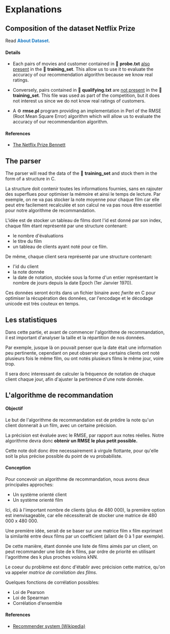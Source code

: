 # Explanations

## Composition of the dataset Netflix Prize

Read <span style="color:#1779c4;">**About Dataset**</span>.

#### Details

- Each pairs of movies and customer contained in 📄 **probe.txt** <u>also present</u> in the 📁 **training_set**. This allow us to use it to evaluate the accuracy of our recommendation algorithm because we know real ratings.

- Conversely, pairs contained in 📄 **qualifying.txt** are <u>not present</u> in the 📁 **training_set**. This file was used as part of the competition, but it does not interest us since we do not know real ratings of customers.

- A ⚙️ **rmse.pl** program providing an implementation in Perl of the RMSE (Root Mean Square Error) algorithm which will allow us to evaluate the accuracy of our recommendantion algorithm.

#### References

- [The Netflix Prize Bennett](https://www.cs.uic.edu/~liub/KDD-cup-2007/proceedings/The-Netflix-Prize-Bennett.pdf)

## The parser

The parser will read the data of the 📁 **training_set** and stock them in the form of a structure in C.

La structure doit contenir toutes les informations fournies, sans en rajouter des superflues pour optimiser la mémoire et ainsi le temps de lecture.
Par exemple, on ne va pas stocker la note moyenne pour chaque film car elle peut etre facilement recalculée et son calcul ne va pas nous être essentiel pour notre algorithme de recommandation.

L'idée est de stocker un tableau de films dont l'id est donné par son index, chaque film étant représenté par une structure contenant:

- le nombre d'évaluations
- le titre du film
- un tableau de clients ayant noté pour ce film.

De même, chaque client sera représenté par une structure contenant:

- l'id du client
- la note donnée
- la date de notation, stockée sous la forme d'un entier représentant le nombre de jours depuis la date Epoch (1er Janvier 1970).

Ces données seront écrits dans un fichier binaire avec *fwrite* en C pour optimiser la récupération des données, car l'encodage et le décodage unicode est très couteux en temps.

## Les statistiques

Dans cette partie, et avant de commencer l'algorithme de recommandation, il est important d'analyser la taille et la répartition de nos données.

Par exemple, jusque là on pouvait penser que la date était une information peu pertinente, cependant on peut observer que certains clients ont noté plusieurs fois le même film, ou ont notés plusieurs films le même jour, voire trop.

Il sera donc interessant de calculer la fréquence de notation de chaque client chaque jour, afin d'ajuster la pertinence d'une note donnée.

## L'algorithme de recommandation

#### Objectif

Le but de l'algorithme de recommandation est de prédire la note qu'un client donnerait à un film, avec un certaine précision.

La précision est évaluée avec le RMSE, par rapport aux notes réelles.
Notre algorithme devra donc **obtenir un RMSE le plus petit possible.**

Cette note doit donc être necessairement à virgule flottante, pour qu'elle soit la plus précise possible du point de vu probabiliste.

#### Conception

Pour concevoir un algorithme de recommandation, nous avons deux principales approches:

- Un système orienté client
- Un système orienté film

Ici, dû à l'important nombre de clients (plus de 480 000), la première option est inenvisageable, car elle nécessiterait de stocker une matrice de 480 000 x 480 000.

Une première idée, serait de se baser sur une matrice film x film exprimant la similarité entre deux films par un coefficient (allant de 0 à 1 par exemple).

De cette manière, étant donnée une liste de films aimés par un client, on peut recommander une liste de k films, par ordre de priorité en utilisant l'agorithme des k plus proches voisins kNN.

Le coeur du problème est donc d'établir avec précision cette matrice, qu'on va appeler *matrice de corrélation des films*.

Quelques fonctions de corrélation possibles:

- Loi de Pearson
- Loi de Spearman
- Corrélation d'ensemble

#### References

- [Recommender system (Wikipedia)](https://en.wikipedia.org/wiki/Recommender_system)